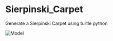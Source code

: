# Sierpinski_Carpet
Generate a Sierpinski Carpet using turtle python

![Model](https://raw.githubusercontent.com/LordHandLee/Sierpinski_Carpet/blob/main/5%20iterations.png)
